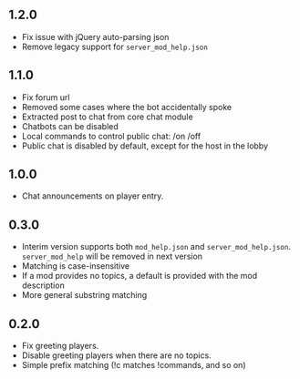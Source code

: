 ## 1.2.0

- Fix issue with jQuery auto-parsing json
- Remove legacy support for `server_mod_help.json`

## 1.1.0

- Fix forum url
- Removed some cases where the bot accidentally spoke
- Extracted post to chat from core chat module
- Chatbots can be disabled
- Local commands to control public chat: /on /off
- Public chat is disabled by default, except for the host in the lobby

## 1.0.0

- Chat announcements on player entry.

## 0.3.0

- Interim version supports both `mod_help.json` and `server_mod_help.json`. `server_mod_help` will be removed in next version
- Matching is case-insensitive
- If a mod provides no topics, a default is provided with the mod description
- More general substring matching

## 0.2.0

- Fix greeting players.
- Disable greeting players when there are no topics.
- Simple prefix matching (!c matches !commands, and so on)
